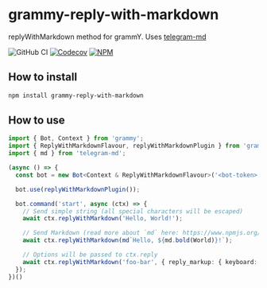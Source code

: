 # grammy-reply-with-markdown

replyWithMarkdown method for grammY. Uses [telegram-md](https://www.npmjs.org/package/telegram-md)

![GitHub CI](https://img.shields.io/github/workflow/status/vlad-yakovlev/grammy-reply-with-markdown/CI/main?label=github-ci)
[![Codecov](https://img.shields.io/codecov/c/github/vlad-yakovlev/grammy-reply-with-markdown/main)](https://codecov.io/gh/vlad-yakovlev/grammy-reply-with-markdown)
[![NPM](https://img.shields.io/npm/v/grammy-reply-with-markdown)](https://www.npmjs.org/package/grammy-reply-with-markdown)

## How to install

```sh
npm install grammy-reply-with-markdown
```

## How to use

```ts
import { Bot, Context } from 'grammy';
import { ReplyWithMarkdownFlavour, replyWithMarkdownPlugin } from 'grammy-reply-with-markdown';
import { md } from 'telegram-md';

(async () => {
  const bot = new Bot<Context & ReplyWithMarkdownFlavour>('<bot-token>');

  bot.use(replyWithMarkdownPlugin());

  bot.command('start', async (ctx) => {
    // Send simple string (all special characters will be escaped)
    await ctx.replyWithMarkdown('Hello, World!');

    // Send Markdown (read more about `md` here: https://www.npmjs.org/package/telegram-md)
    await ctx.replyWithMarkdown(md`Hello, ${md.bold(World)}!`);

    // Options will be passed to ctx.reply
    await ctx.replyWithMarkdown('foo-bar', { reply_markup: { keyboard: [] });
  });
})()
```
